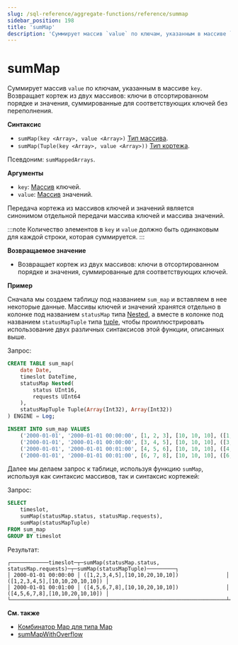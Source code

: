 ```yaml
---
slug: /sql-reference/aggregate-functions/reference/summap
sidebar_position: 198
title: 'sumMap'
description: 'Суммирует массив `value` по ключам, указанным в массиве `key`. Возвращает кортеж из двух массивов: ключи в отсортированном порядке и значения, суммированные для соответствующих ключей без переполнения.'
---
```



# sumMap

Суммирует массив `value` по ключам, указанным в массиве `key`. Возвращает кортеж из двух массивов: ключи в отсортированном порядке и значения, суммированные для соответствующих ключей без переполнения.

**Синтаксис**

- `sumMap(key <Array>, value <Array>)` [Тип массива](../../data-types/array.md).
- `sumMap(Tuple(key <Array>, value <Array>))` [Тип кортежа](../../data-types/tuple.md).

Псевдоним: `sumMappedArrays`.

**Аргументы** 

- `key`: [Массив](../../data-types/array.md) ключей.
- `value`: [Массив](../../data-types/array.md) значений.

Передача кортежа из массивов ключей и значений является синонимом отдельной передачи массива ключей и массива значений.

:::note 
Количество элементов в `key` и `value` должно быть одинаковым для каждой строки, которая суммируется.
:::

**Возвращаемое значение** 

- Возвращает кортеж из двух массивов: ключи в отсортированном порядке и значения, суммированные для соответствующих ключей.

**Пример**

Сначала мы создаем таблицу под названием `sum_map` и вставляем в нее некоторые данные. Массивы ключей и значений хранятся отдельно в колонке под названием `statusMap` типа [Nested](../../data-types/nested-data-structures/index.md), а вместе в колонке под названием `statusMapTuple` типа [tuple](../../data-types/tuple.md), чтобы проиллюстрировать использование двух различных синтаксисов этой функции, описанных выше.

Запрос:

``` sql
CREATE TABLE sum_map(
    date Date,
    timeslot DateTime,
    statusMap Nested(
        status UInt16,
        requests UInt64
    ),
    statusMapTuple Tuple(Array(Int32), Array(Int32))
) ENGINE = Log;
```
```sql
INSERT INTO sum_map VALUES
    ('2000-01-01', '2000-01-01 00:00:00', [1, 2, 3], [10, 10, 10], ([1, 2, 3], [10, 10, 10])),
    ('2000-01-01', '2000-01-01 00:00:00', [3, 4, 5], [10, 10, 10], ([3, 4, 5], [10, 10, 10])),
    ('2000-01-01', '2000-01-01 00:01:00', [4, 5, 6], [10, 10, 10], ([4, 5, 6], [10, 10, 10])),
    ('2000-01-01', '2000-01-01 00:01:00', [6, 7, 8], [10, 10, 10], ([6, 7, 8], [10, 10, 10]));
```

Далее мы делаем запрос к таблице, используя функцию `sumMap`, используя как синтаксис массивов, так и синтаксис кортежей:

Запрос:

``` sql
SELECT
    timeslot,
    sumMap(statusMap.status, statusMap.requests),
    sumMap(statusMapTuple)
FROM sum_map
GROUP BY timeslot
```

Результат:

``` text
┌────────────timeslot─┬─sumMap(statusMap.status, statusMap.requests)─┬─sumMap(statusMapTuple)─────────┐
│ 2000-01-01 00:00:00 │ ([1,2,3,4,5],[10,10,20,10,10])               │ ([1,2,3,4,5],[10,10,20,10,10]) │
│ 2000-01-01 00:01:00 │ ([4,5,6,7,8],[10,10,20,10,10])               │ ([4,5,6,7,8],[10,10,20,10,10]) │
└─────────────────────┴──────────────────────────────────────────────┴────────────────────────────────┘
```

**См. также**

- [Комбинатор Map для типа Map](../combinators.md#-map)
- [sumMapWithOverflow](../reference/summapwithoverflow.md)
